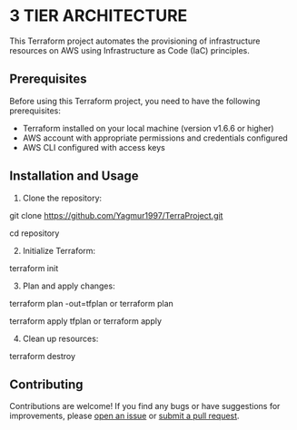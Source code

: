 # 3 TIER ARCHITECTURE 

This Terraform project automates the provisioning of infrastructure resources on AWS using Infrastructure as Code (IaC) principles.

## Prerequisites

Before using this Terraform project, you need to have the following prerequisites:

- Terraform installed on your local machine (version v1.6.6 or higher)
- AWS account with appropriate permissions and credentials configured
- AWS CLI configured with access keys

## Installation and Usage

1. Clone the repository: 

git clone https://github.com/Yagmur1997/TerraProject.git

cd repository

2. Initialize Terraform:

terraform init

3. Plan and apply changes:

terraform plan -out=tfplan  or terraform plan

terraform apply tfplan or terraform apply 

4. Clean up resources:

terraform destroy

## Contributing

Contributions are welcome! If you find any bugs or have suggestions for improvements, please [open an issue](https://github.com/Yagmur1997/TerraProject/issues) or [submit a pull request](https://github.com/Yagmur1997/TerraProject/pulls).
